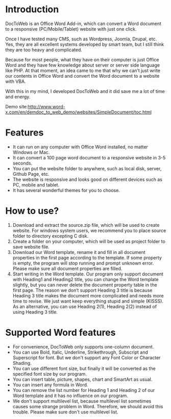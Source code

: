 # Introduction
DocToWeb is an Office Word Add-in, which can convert a Word document to a responsive (PC/Mobile/Tablet) website with just one click.

Once I have tested many CMS, such as Wordpress, Joomla, Drupal, etc. Yes, they are all excellent systems developed by smart team, but I still think they are too heavy and complicated.

Because for most people, what they have on their computer is just Office Word and they have few knowledge about server or server side language like PHP. At that moment, an idea came to me that why we can’t just write our contents in Office Word and convert the Word document to a website with VBA.

With this in my mind, I developed DocToWeb and it did save me a lot of time and energy.


Demo site:http://www.word-x.com/en/demdoc_to_web_demo/websites/SimpleDocument/toc.html
# Features
- It can run on any computer with Office Word installed, no matter Windows or Mac.
- It can convert a 100 page word document to a responsive website in 3-5 seconds.
- You can put the website folder to anywhere, such as local disk, server, Github Page, etc.
- The website is responsive and looks good on different devices such as PC, mobile and tablet.
- It has several wonderful themes for you to choose.
# How to use?
1. Download and extract the source.zip file, which will be used to create website.
For windows system users, we recommend you to place source folder to directory excepting C disk.
2. Create a folder on your computer, which will be used as project folder to save website file.
3. Download our Word template, rename it and fill in all document properties in the first page according to the template.
If some property is empty, the program will stop running and prompt unknown error. Please make sure all document properties are filled.
4. Start writing in the Word template.
Our program only support document with Heading1 and Heading2 title, you can change the Word template slightly, but you can never delete the document property table in the first page. The reason we don’t support Heading 3 title is because Heading 3 title makes the document more complicated and needs more time to revise. We just want keep everything stupid and simple (KISSS). As an alternative, you can use Heading 2(1), Heading 2(2) instead of using Heading 3 title.
# Supported Word features
- For convenience, DocToWeb only supports one-column document.
- You can use Bold, Italic, Underline, Strikethrough, Subscript and Superscript for font. But we don't support any Font Color or Character Shading.
- You can use different font size, but finally it will be converted as the specified font size by our program.
- You can insert table, picture, shapes, chart and SmartArt as usual.
- You can insert any formula in Word.
- You can remove the list number for Heading 1 and Heading 2 of our Word template and it has no influence on our program.
- We don't support multilevel list, because multilevel list sometimes causes some strange problem in Word. Therefore, we should avoid this trouble. Please make sure don't use multilevel list.
